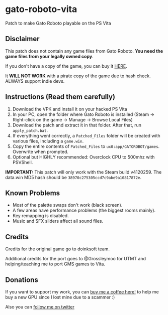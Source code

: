 # gato-roboto-vita
Patch to make Gato Roboto playable on the PS Vita
###

## Disclaimer
This patch does not contain any game files from Gato Roboto. **You need the game files from your legally owned copy**.

If you don't have a copy of the game, you can buy it [HERE](https://store.steampowered.com/app/916730/Gato_Roboto/).

It **WILL NOT WORK** with a pirate copy of the game due to hash check. ALWAYS support indie devs.

## Instructions (Read them carefully)
1. Download the VPK and install it on your hacked PS Vita
2. In your PC, open the folder where Gato Roboto is installed (Steam -> Right-click on the game -> Manage -> Browse Local Files)
3. Download the patch and extract it in that folder. After that, run `apply_patch.bat`.
4. If everything went correctly, a `Patched_Files` folder will be created with various files, including a `game.win`.
5. Copy the entire contents of `Patched_Files` to `ux0:app/GATOROBOT/games`. Overwrite when prompted. 
6. Optional but HIGHLY recommended: Overclock CPU to 500mhz with PSVShell.

**IMPORTANT:** This patch will only work with the Steam build v4120259. The data.win MD5 hash should be `38970c275305ccd7c9abe9a10817872e`.

## Known Problems
* Most of the palette swaps don't work (black screen).
* A few areas have performance problems (the biggest rooms mainly).
* Key remapping is disabled.
* Music and SFX sliders affect all sound files.

## Credits
Credits for the original game go to doinksoft team.

Additional credits for the port goes to @Grossleymoo for UTMT and helping/teaching me to port GMS games to Vita.

## Donations
If you want to support my work, you can [buy me a coffee here!](https://www.buymeacoffee.com/m1s3ry) to help me buy a new GPU since I lost mine due to a scammer :)

Also you can [follow me on twitter](https://www.twitter.com/m1s3ry_)
